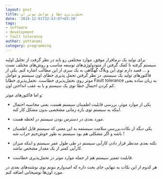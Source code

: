 ```yaml
---
layout: post
title: تحمل‌پذیری خطا و عوامل موثر آن
date: '2014-12-01T22:43:07+03:30'
tags:
- software
- development
- fault tolerance
author: yottanami
category: programming
---
```

برای تولید یک نرم‌افزار موفق، موارد مختلفی رو باید در نظر گرفت از تحلیل اولیه سیستم گرفته تا کمک گرفتن از متودولوژی‌های توسعه مناسب و روش‌های مختلف تست و ... قصد دارم توی این وبلاگ گهگاهی به یک سری از این مطالب اشاره کنم.
یکی از فاکتورهای تولید یک سیستم، در نظر گرفتن تحمل پذیری خطای اون سیستم و عوامل موثر روی تحمل‌پذیری خطاست.
تحمل‌پذیری خطایا Fault tolerance به زبان ساده یعنی کم کردن احتمال خطا توی یک سیستم  و یا به عقب انداختن اون.


و اما فاکتورهای موثر: 

* یکی از موارد موثر، بررسی قابلیت اطمینان سیستم هست، یعنی محاسبه احتمال اینکه یه سیستم توی بازه زمانی مشخصی بدون مشکل کار کنه. 

* مورد بعدی در دسترس بودن سیستم در لحظه هست. 
* یکی دیگه از نکات،بررسی سلامت سیستمه به این معنی که سیستم قابل اطمینان باشه و اگر مشکلی هم بود سیستم به طور خوش‌خیم خراب شه !
* نکته بعدی مدنظر قرار دادن کارآیی سیستم در طی طول عمر سیستم و اینکه میزان کارآیی کمتر از یک مقدار مشخص نباشد.
* قابلیت تعمیر سیستم هم از جمله موارد موثر در تحمل‌پذیری خطاست.

هر کدوم از این نکات به تنهایی جای بحث داره که امیدوارم بتونم توی نوشته‌های بعدی در مورد اون‌ها توضیحاتی اضافه کنم.